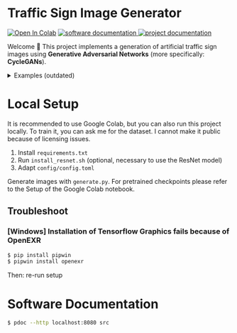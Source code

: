 # Traffic Sign Image Generator

<p>
 <a href="https://colab.research.google.com/drive/1lQibMvIwcPvm-8ZsNcnn7gqAYHlZJcQ7?usp=sharing"><img src="https://colab.research.google.com/assets/colab-badge.svg" alt="Open In Colab"></a> 
  <a href="doc/Software%20Documentation/src" target="_blank">
    <img alt="software documentation" src="https://img.shields.io/badge/software%20documentation-html-blue" />
  </a>
  <a href="doc/dokumentation.pdf" target="_blank">
    <img alt="project documentation" src="https://img.shields.io/badge/project%20documentation-pdf-blue" />
  </a>
</p>

Welcome 👋 This project implements a generation of artificial traffic sign images using **Generative Adversarial Networks** (more specifically: **CycleGANs**).

<details closed>
<summary>Examples (outdated)</summary>

<div align=center>
<h2>UNet</h2>

![raw](https://user-images.githubusercontent.com/83597198/220124845-941839b9-3061-4f90-b1a4-943ab25b996c.gif) | ![motion_blur](https://user-images.githubusercontent.com/83597198/220123815-ad5a0949-1b44-4bf1-8921-e62346251feb.gif) | ![invalid](https://user-images.githubusercontent.com/83597198/220123835-f01edba3-22e4-4d49-8b73-36c1de62f0ff.gif) |
|:--:|:--:|:--:|
| **Raw** | **Motion Blur** | **Invalid Traffic Signs** |
</div>

<div align=center>
<h2>ResNet</h2> 

![resnet_raw](https://user-images.githubusercontent.com/83597198/220563790-d180cd2a-8e52-400b-8883-e1ccd00856c1.gif) | ![resnet_motion_blur](https://user-images.githubusercontent.com/83597198/220563976-6202825f-febd-4966-b534-9c542a21b46d.gif) | ![resnet_invalid](https://user-images.githubusercontent.com/83597198/220564027-1718936e-0521-460a-aba3-b88d605a3f12.gif) |
|:--:|:--:|:--:|
| **Raw** | **Motion Blur** | **Invalid Traffic Signs** |
</div>

</details>

# Local Setup
It is recommended to use Google Colab, but you can also run this project locally. To train it, you can ask me for the dataset. I cannot make it public because of licensing issues. 

1. Install ``requirements.txt``
2. Run ``install_resnet.sh`` (optional, necessary to use the ResNet model)
3. Adapt ``config/config.toml``

Generate images with ``generate.py``. For pretrained checkpoints please refer to the Setup of the Google Colab notebook.

## Troubleshoot
### **[Windows]** Installation of Tensorflow Graphics fails because of OpenEXR
  ```bash
  $ pip install pipwin
  $ pipwin install openexr
  ```
  Then: re-run setup

# Software Documentation
```bash
$ pdoc --http localhost:8080 src
```
